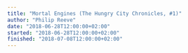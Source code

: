 ```yaml
---
title: "Mortal Engines (The Hungry City Chronicles, #1)"
author: "Philip Reeve"
date: "2018-06-28T12:00:00+02:00"
started: "2018-06-28T12:00:00+02:00"
finished: "2018-07-08T12:00:00+02:00"
---
```

